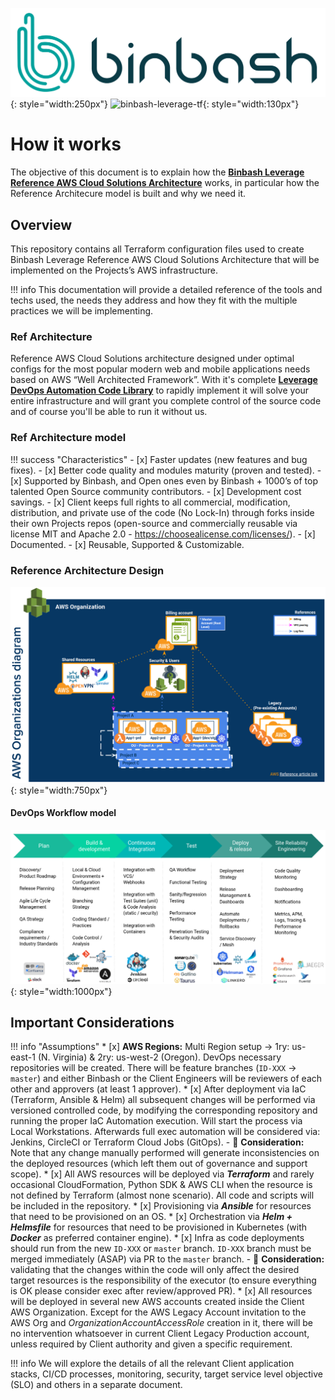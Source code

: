 ![binbash-logo](../assets/images/logos/binbash.png "Binbash"){: style="width:250px"}
![binbash-leverage-tf](../assets/images/logos/binbash-leverage-terraform.png#right "Leverage"){: style="width:130px"}

# How it works

The objective of this document is to explain how the [**Binbash Leverage Reference AWS Cloud Solutions Architecture**](https://drive.google.com/file/d/1Z7VfioV6txbisv70cFIif2j6AnQ__fAc/view?usp=sharing)
works, in particular how the Reference Architecure model is built and why we need it.

## Overview

This repository contains all Terraform configuration files used to create Binbash 
Leverage Reference AWS Cloud Solutions Architecture that will be implemented on the 
Projects’s AWS infrastructure.

!!! info
    This documentation will provide a detailed reference of the tools and techs used, 
    the needs they address and how they fit with the multiple practices we will be implementing.

### Ref Architecture 

Reference AWS Cloud Solutions architecture designed under optimal configs for the most
popular modern web and mobile applications needs based on AWS “Well Architected Framework”.
With it's complete [**Leverage DevOps Automation Code Library**](./code-library/code-library.md) to rapidly implement it will solve your entire
infrastructure and will grant you complete control of the source code and of course you'll
be able to run it without us. 

### Ref Architecture model
!!! success "Characteristics"
    - [x] Faster updates (new features and bug fixes).
    - [x] Better code quality and modules maturity (proven and tested).
    - [x] Supported by Binbash, and Open ones even by Binbash + 1000’s of top talented Open Source community contributors.
    - [x] Development cost savings.
    - [x] Client keeps full rights to all commercial, modification, distribution, and private use of the code (No Lock-In) through forks inside their own Projects repos (open-source and commercially reusable via license MIT and Apache 2.0 - https://choosealicense.com/licenses/).
    - [x] Documented.
    - [x] Reusable, Supported  & Customizable.

### Reference Architecture Design

![leverage-aws-org](../assets/images/diagrams/aws-organizations.png "Leverage"){: style="width:750px"}

#### DevOps Workflow model

![leverage-devops](../assets/images/diagrams/ref-architecture-devops.png "DevOps"){: style="width:1000px"}


## Important Considerations

!!! info "Assumptions"
    *   [x] **AWS Regions:** Multi Region setup → 1ry: us-east-1 (N. Virginia) & 2ry: us-west-2 (Oregon).
        DevOps necessary repositories will be created. There will be feature branches (`ID-XXX` -> `master`) and either
        Binbash or the Client Engineers will be reviewers of each other and approvers (at least 1 approver).
    *   [x] After deployment via IaC (Terraform, Ansible & Helm) all subsequent changes will be performed via versioned
        controlled code, by modifying the corresponding repository and running the proper IaC Automation execution. 
        Will start the process via Local Workstations. Afterwards full exec automation will be considered via: Jenkins, 
        CircleCI or Terraform Cloud Jobs (GitOps). 
        - :ledger: **Consideration:** Note that any change manually performed will generate inconsistencies on the deployed resources 
          (which left them out of governance and support scope).
    *   [x] All AWS resources will be deployed via **_Terraform_** and rarely occasional CloudFormation, Python SDK & AWS CLI
        when the resource is not defined by Terraform (almost none scenario). All code and scripts will be included in the 
        repository.
    *   [x] Provisioning via **_Ansible_** for resources that need to be provisioned on an OS.
    *   [x] Orchestration via **_Helm + Helmsfile_** for resources that need to be provisioned in Kubernetes
        (with **_Docker_** as preferred container engine).
    *   [x] Infra as code deployments should run from the new `ID-XXX` or `master` branch. `ID-XXX` branch must be merged 
        immediately (ASAP) via PR to the `master` branch. 
           - :ledger: **Consideration:** validating that the changes within the code will only affect the desired target resources
            is the responsibility of the executor (to ensure everything is OK please consider exec after review/approved PR).
    *   [x] All resources will be deployed in several new AWS accounts created inside the Client AWS Organization. 
        Except for the AWS Legacy Account invitation to the AWS Org and _OrganizationAccountAccessRole_ creation in it, 
        there will be no intervention whatsoever in current Client Legacy Production account, unless required by Client 
        authority and given a specific requirement.
        
!!! info 
    We will explore the details of all the relevant Client application stacks, CI/CD processes, 
    monitoring, security, target service level objective (SLO) and others in a separate document.